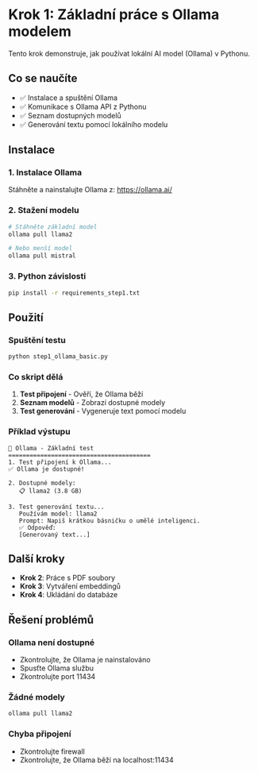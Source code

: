 # Krok 1: Základní práce s Ollama modelem

Tento krok demonstruje, jak používat lokální AI model (Ollama) v Pythonu.

## Co se naučíte

- ✅ Instalace a spuštění Ollama
- ✅ Komunikace s Ollama API z Pythonu
- ✅ Seznam dostupných modelů
- ✅ Generování textu pomocí lokálního modelu

## Instalace

### 1. Instalace Ollama
Stáhněte a nainstalujte Ollama z: https://ollama.ai/

### 2. Stažení modelu
```bash
# Stáhněte základní model
ollama pull llama2

# Nebo menší model
ollama pull mistral
```

### 3. Python závislosti
```bash
pip install -r requirements_step1.txt
```

## Použití

### Spuštění testu
```bash
python step1_ollama_basic.py
```

### Co skript dělá

1. **Test připojení** - Ověří, že Ollama běží
2. **Seznam modelů** - Zobrazí dostupné modely
3. **Test generování** - Vygeneruje text pomocí modelu

### Příklad výstupu
```
🤖 Ollama - Základní test
========================================
1. Test připojení k Ollama...
✅ Ollama je dostupné!

2. Dostupné modely:
   📋 llama2 (3.8 GB)

3. Test generování textu...
   Používám model: llama2
   Prompt: Napiš krátkou básničku o umělé inteligenci.
   ✅ Odpověď:
   [Generovaný text...]
```

## Další kroky

- **Krok 2**: Práce s PDF soubory
- **Krok 3**: Vytváření embeddingů
- **Krok 4**: Ukládání do databáze

## Řešení problémů

### Ollama není dostupné
- Zkontrolujte, že Ollama je nainstalováno
- Spusťte Ollama službu
- Zkontrolujte port 11434

### Žádné modely
```bash
ollama pull llama2
```

### Chyba připojení
- Zkontrolujte firewall
- Zkontrolujte, že Ollama běží na localhost:11434 